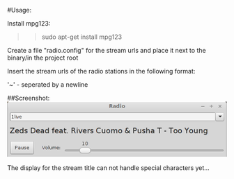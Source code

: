 #Usage:
  
Install mpg123:  
  
>> sudo apt-get install mpg123  
  
Create a file "radio.config" for the stream urls and place it next to the binary/in the project root   
  
Insert the stream urls of the radio stations in the following format:  
  
'<station name>~<url>' - seperated by a newline  

##Screenshot:
![Screenshot](/radio.png?raw=true)

  

The display for the stream title can not handle special characters yet...